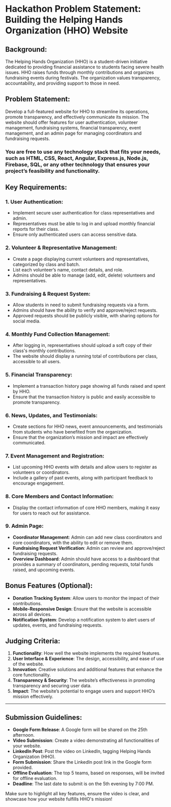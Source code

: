 # Hackathon Problem Statement: Building the Helping Hands Organization (HHO) Website

## Background:
The Helping Hands Organization (HHO) is a student-driven initiative dedicated to providing financial assistance to students facing severe health issues. HHO raises funds through monthly contributions and organizes fundraising events during festivals. The organization values transparency, accountability, and providing support to those in need.

## Problem Statement:
Develop a full-featured website for HHO to streamline its operations, promote transparency, and effectively communicate its mission. The website should offer features for user authentication, volunteer management, fundraising systems, financial transparency, event management, and an admin page for managing coordinators and fundraising requests.


### **You are free to use any technology stack that fits your needs**, such as HTML, CSS, React, Angular, Express.js, Node.js, Firebase, SQL, or any other technology that ensures your project’s feasibility and functionality.

## Key Requirements:

### 1. User Authentication:
- Implement secure user authentication for class representatives and admin.
- Representatives must be able to log in and upload monthly financial reports for their class.
- Ensure only authenticated users can access sensitive data.

### 2. Volunteer & Representative Management:
- Create a page displaying current volunteers and representatives, categorized by class and batch.
- List each volunteer’s name, contact details, and role.
- Admins should be able to manage (add, edit, delete) volunteers and representatives.

### 3. Fundraising & Request System:
- Allow students in need to submit fundraising requests via a form.
- Admins should have the ability to verify and approve/reject requests.
- Approved requests should be publicly visible, with sharing options for social media.

### 4. Monthly Fund Collection Management:
- After logging in, representatives should upload a soft copy of their class's monthly contributions.
- The website should display a running total of contributions per class, accessible to all users.

### 5. Financial Transparency:
- Implement a transaction history page showing all funds raised and spent by HHO.
- Ensure that the transaction history is public and easily accessible to promote transparency.

### 6. News, Updates, and Testimonials:
- Create sections for HHO news, event announcements, and testimonials from students who have benefited from the organization.
- Ensure that the organization’s mission and impact are effectively communicated.

### 7. Event Management and Registration:
- List upcoming HHO events with details and allow users to register as volunteers or coordinators.
- Include a gallery of past events, along with participant feedback to encourage engagement.

### 8. Core Members and Contact Information:
- Display the contact information of core HHO members, making it easy for users to reach out for assistance.

### 9. Admin Page:
- **Coordinator Management**: Admin can add new class coordinators and core coordinators, with the ability to edit or remove them.
- **Fundraising Request Verification**: Admin can review and approve/reject fundraising requests.
- **Overview Dashboard**: Admin should have access to a dashboard that provides a summary of coordinators, pending requests, total funds raised, and upcoming events.

## Bonus Features (Optional):
- **Donation Tracking System**: Allow users to monitor the impact of their contributions.
- **Mobile-Responsive Design**: Ensure that the website is accessible across all devices.
- **Notification System**: Develop a notification system to alert users of updates, events, and fundraising requests.

## Judging Criteria:
1. **Functionality**: How well the website implements the required features.
2. **User Interface & Experience**: The design, accessibility, and ease of use of the website.
3. **Innovation**: Creative solutions and additional features that enhance the core functionality.
4. **Transparency & Security**: The website’s effectiveness in promoting transparency and securing user data.
5. **Impact**: The website’s potential to engage users and support HHO’s mission effectively.

---

## Submission Guidelines:

- **Google Form Release**: A Google form will be shared on the 25th afternoon.
- **Video Submission**: Create a video demonstrating all functionalities of your website.
- **LinkedIn Post**: Post the video on LinkedIn, tagging Helping Hands Organization (HHO).
- **Form Submission**: Share the LinkedIn post link in the Google form provided.
- **Offline Evaluation**: The top 5 teams, based on responses, will be invited for offline evaluation.
- **Deadline**: The last date to submit is on the 5th evening by 7:00 PM.

Make sure to highlight all key features, ensure the video is clear, and showcase how your website fulfills HHO's mission!

